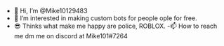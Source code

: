 - 👋 Hi, I’m @Mike10129483
- 👀 I’m interested in making custom bots for people ople for free. 
- 😎 Thinks what make me happy are police, ROBLOX. 
-📫 How to reach me dm me on discord at Mike101#7264 

<!---
Mike10129483/Mike10129483 is a ✨ special ✨ repository because its `README.md` (this file) appears on your GitHub profile.
You can click the Preview link to take a look at your changes.
--->
